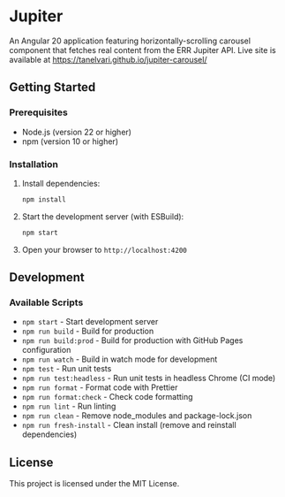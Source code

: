 # Jupiter

An Angular 20 application featuring horizontally-scrolling carousel component that fetches real content from the ERR Jupiter API. Live site is available at https://tanelvari.github.io/jupiter-carousel/

## Getting Started

### Prerequisites

- Node.js (version 22 or higher)
- npm (version 10 or higher)

### Installation

1. Install dependencies:

   ```bash
   npm install
   ```

2. Start the development server (with ESBuild):

   ```bash
   npm start
   ```

3. Open your browser to `http://localhost:4200`

## Development

### Available Scripts

- `npm start` - Start development server
- `npm run build` - Build for production
- `npm run build:prod` - Build for production with GitHub Pages configuration
- `npm run watch` - Build in watch mode for development
- `npm test` - Run unit tests
- `npm run test:headless` - Run unit tests in headless Chrome (CI mode)
- `npm run format` - Format code with Prettier
- `npm run format:check` - Check code formatting
- `npm run lint` - Run linting
- `npm run clean` - Remove node_modules and package-lock.json
- `npm run fresh-install` - Clean install (remove and reinstall dependencies)

## License

This project is licensed under the MIT License.
